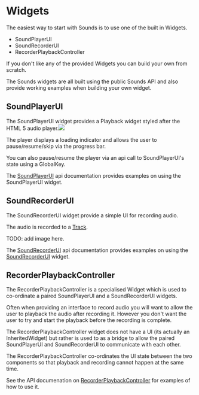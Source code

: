 # Widgets

The easiest way to start with Sounds is to use one of the built in Widgets.

* SoundPlayerUI
* SoundRecorderUI
* RecorderPlaybackController

If you don't like any of the provided Widgets you can build your own from scratch.

The Sounds widgets are all built using the public Sounds API and also provide working examples when building your own widget.

## SoundPlayerUI

The SoundPlayerUI widget provides a Playback widget styled after the HTML 5 audio player.![](https://raw.githubusercontent.com/bsutton/sounds/master/images/SoundPlayerUI.png)

The player displays a loading indicator and allows the user to pause/resume/skip via the progress bar.

You can also pause/resume the player via an api call to SoundPlayerUI's state using a GlobalKey.

The [SoundPlayerUI](https://github.com/Canardoux/tau_doc/tree/7ceca182491d5a64978949d38f11031f7b1858e1/api/soundplayerui.md) api documentation provides examples on using the SoundPlayerUI widget.

## SoundRecorderUI

The SoundRecorderUI widget provide a simple UI for recording audio.

The audio is recorded to a [Track](https://github.com/Canardoux/tau_doc/tree/7ceca182491d5a64978949d38f11031f7b1858e1/api/track.md).

TODO: add image here.

The [SoundRecorderUI](https://github.com/Canardoux/tau_doc/tree/7ceca182491d5a64978949d38f11031f7b1858e1/api/soundrecorderui.md) api documentation provides examples on using the [SoundRecorderUI](https://github.com/Canardoux/tau_doc/tree/7ceca182491d5a64978949d38f11031f7b1858e1/api/soundrecorderui.md) widget.

## RecorderPlaybackController

The RecorderPlaybackController is a specialised Widget which is used to co-ordinate a paired SoundPlayerUI and a SoundRecorderUI widgets.

Often when providing an interface to record audio you will want to allow the user to playback the audio after recording it. However you don't want the user to try and start the playback before the recording is complete.

The RecorderPlaybackController widget does not have a UI \(its actually an InheritedWidget\) but rather is used to as a bridge to allow the paired SoundPlayerUI and SoundRecorderUI to communicate with each other.

The RecorderPlaybackController co-ordinates the UI state between the two components so that playback and recording cannot happen at the same time.

See the API documenation on [RecorderPlaybackController](https://github.com/Canardoux/tau_doc/tree/7ceca182491d5a64978949d38f11031f7b1858e1/api/recorderplaybackcontroller.md) for examples of how to use it.

